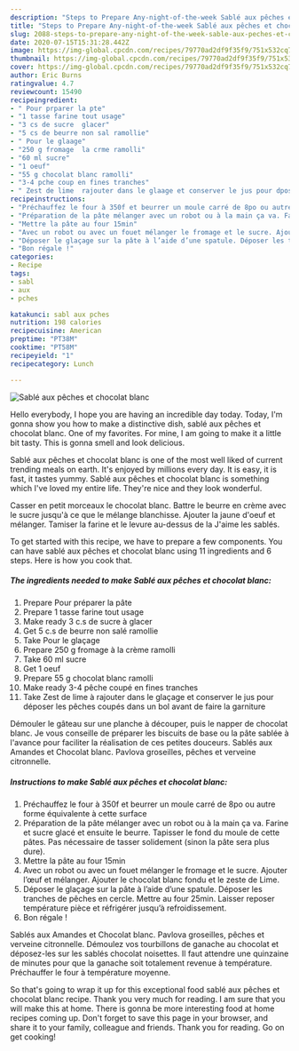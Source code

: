```yaml
---
description: "Steps to Prepare Any-night-of-the-week Sablé aux pêches et chocolat blanc"
title: "Steps to Prepare Any-night-of-the-week Sablé aux pêches et chocolat blanc"
slug: 2088-steps-to-prepare-any-night-of-the-week-sable-aux-peches-et-chocolat-blanc
date: 2020-07-15T15:31:28.442Z
image: https://img-global.cpcdn.com/recipes/79770ad2df9f35f9/751x532cq70/sable-aux-peches-et-chocolat-blanc-photo-principale-de-la-recette.jpg
thumbnail: https://img-global.cpcdn.com/recipes/79770ad2df9f35f9/751x532cq70/sable-aux-peches-et-chocolat-blanc-photo-principale-de-la-recette.jpg
cover: https://img-global.cpcdn.com/recipes/79770ad2df9f35f9/751x532cq70/sable-aux-peches-et-chocolat-blanc-photo-principale-de-la-recette.jpg
author: Eric Burns
ratingvalue: 4.7
reviewcount: 15490
recipeingredient:
- " Pour prparer la pte"
- "1 tasse farine tout usage"
- "3 cs de sucre  glacer"
- "5 cs de beurre non sal ramollie"
- " Pour le glaage"
- "250 g fromage  la crme ramolli"
- "60 ml sucre"
- "1 oeuf"
- "55 g chocolat blanc ramolli"
- "3-4 pche coup en fines tranches"
- " Zest de lime  rajouter dans le glaage et conserver le jus pour dposer les pches coups dans un bol avant de faire la garniture"
recipeinstructions:
- "Préchauffez le four à 350f et beurrer un moule carré de 8po ou autre forme équivalente à cette surface"
- "Préparation de la pâte mélanger avec un robot ou à la main ça va. Farine et sucre glacé et ensuite le beurre. Tapisser le fond du moule de cette pâtes. Pas nécessaire de tasser solidement (sinon la pâte sera plus dure)."
- "Mettre la pâte au four 15min"
- "Avec un robot ou avec un fouet mélanger le fromage et le sucre. Ajouter l’œuf et mélanger. Ajouter le chocolat blanc fondu et le zeste de Lime."
- "Déposer le glaçage sur la pâte à l’aide d’une spatule. Déposer les tranches de pêches en cercle. Mettre au four 25min. Laisser reposer température pièce et réfrigérer jusqu’à refroidissement."
- "Bon régale !"
categories:
- Recipe
tags:
- sabl
- aux
- pches

katakunci: sabl aux pches 
nutrition: 198 calories
recipecuisine: American
preptime: "PT38M"
cooktime: "PT58M"
recipeyield: "1"
recipecategory: Lunch

---
```



![Sablé aux pêches et chocolat blanc](https://img-global.cpcdn.com/recipes/79770ad2df9f35f9/751x532cq70/sable-aux-peches-et-chocolat-blanc-photo-principale-de-la-recette.jpg)

Hello everybody, I hope you are having an incredible day today. Today, I'm gonna show you how to make a distinctive dish, sablé aux pêches et chocolat blanc. One of my favorites. For mine, I am going to make it a little bit tasty. This is gonna smell and look delicious.

Sablé aux pêches et chocolat blanc is one of the most well liked of current trending meals on earth. It's enjoyed by millions every day. It is easy, it is fast, it tastes yummy. Sablé aux pêches et chocolat blanc is something which I've loved my entire life. They're nice and they look wonderful.

Casser en petit morceaux le chocolat blanc. Battre le beurre en crème avec le sucre jusqu&#39;à ce que le mélange blanchisse. Ajouter la jaune d&#39;oeuf et mélanger. Tamiser la farine et le levure au-dessus de la J&#39;aime les sablés.


To get started with this recipe, we have to prepare a few components. You can have sablé aux pêches et chocolat blanc using 11 ingredients and 6 steps. Here is how you cook that.

<!--inarticleads1-->

##### The ingredients needed to make Sablé aux pêches et chocolat blanc:

1. Prepare  Pour préparer la pâte
1. Prepare 1 tasse farine tout usage
1. Make ready 3 c.s de sucre à glacer
1. Get 5 c.s de beurre non salé ramollie
1. Take  Pour le glaçage
1. Prepare 250 g fromage à la crème ramolli
1. Take 60 ml sucre
1. Get 1 oeuf
1. Prepare 55 g chocolat blanc ramolli
1. Make ready 3-4 pêche coupé en fines tranches
1. Take  Zest de lime à rajouter dans le glaçage et conserver le jus pour déposer les pêches coupés dans un bol avant de faire la garniture


Démouler le gâteau sur une planche à découper, puis le napper de chocolat blanc. Je vous conseille de préparer les biscuits de base ou la pâte sablée à l&#39;avance pour faciliter la réalisation de ces petites douceurs. Sablés aux Amandes et Chocolat blanc. Pavlova groseilles, pêches et verveine citronnelle. 

<!--inarticleads2-->

##### Instructions to make Sablé aux pêches et chocolat blanc:

1. Préchauffez le four à 350f et beurrer un moule carré de 8po ou autre forme équivalente à cette surface
1. Préparation de la pâte mélanger avec un robot ou à la main ça va. Farine et sucre glacé et ensuite le beurre. Tapisser le fond du moule de cette pâtes. Pas nécessaire de tasser solidement (sinon la pâte sera plus dure).
1. Mettre la pâte au four 15min
1. Avec un robot ou avec un fouet mélanger le fromage et le sucre. Ajouter l’œuf et mélanger. Ajouter le chocolat blanc fondu et le zeste de Lime.
1. Déposer le glaçage sur la pâte à l’aide d’une spatule. Déposer les tranches de pêches en cercle. Mettre au four 25min. Laisser reposer température pièce et réfrigérer jusqu’à refroidissement.
1. Bon régale !


Sablés aux Amandes et Chocolat blanc. Pavlova groseilles, pêches et verveine citronnelle. Démoulez vos tourbillons de ganache au chocolat et déposez-les sur les sablés chocolat noisettes. Il faut attendre une quinzaine de minutes pour que la ganache soit totalement revenue à température. Préchauffer le four à température moyenne. 

So that's going to wrap it up for this exceptional food sablé aux pêches et chocolat blanc recipe. Thank you very much for reading. I am sure that you will make this at home. There is gonna be more interesting food at home recipes coming up. Don't forget to save this page in your browser, and share it to your family, colleague and friends. Thank you for reading. Go on get cooking!
